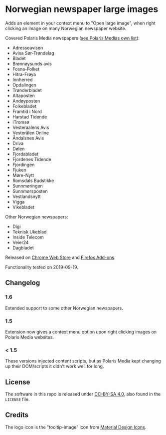 # Norwegian newspaper large images

Adds an element in your context menu to "Open large image", when right clicking an image on many Norwegian newspaper website.

Covered Polaris Media newspapers ([see Polaris Medias own list](http://www.polarismedia.no/vare-selskaper/)):

- Adresseavisen
- Avisa Sør-Trøndelag
- Bladet
- Brønnøysunds avis
- Fosna-Folket
- Hitra-Frøya
- Innherred
- Opdalingen
- Trønderbladet
- Altaposten
- Andøyposten
- Folkebladet
- Framtid i Nord
- Harstad Tidende
- iTromsø
- Vesteraalens Avis
- Vesterålen Online
- Åndalsnes Avis
- Driva
- Dølen
- Fjordabladet
- Fjordenes Tidende
- Fjordingen
- Fjuken
- Møre-Nytt
- Romsdals Budstikke
- Sunnmøringen
- Sunnmørsposten
- Vestlandsnytt
- Vigga
- Vikebladet

Other Norwegian newspapers:

- Digi
- Teknisk Ukeblad
- Inside Telecom
- Veier24
- Dagbladet

Released on [Chrome Web Store](https://chrome.google.com/webstore/detail/eohpfbapbmhblpjcnjfikpmcdkkpkihg) and [Firefox Add-ons](https://addons.mozilla.org/en-US/firefox/addon/polaris-media-large-images/).

Functionality tested on 2019-09-19.

## Changelog

### 1.6

Extended support to some other Norwegian newspapers.

### 1.5

Extension now gives a context menu option upon right clicking images on Polaris Media websites.

### < 1.5

These versions injected content scripts, but as Polaris Media kept changing up their DOM/scripts it didn't work well for long.

## License

The software in this repo is released under [CC-BY-SA 4.0](https://creativecommons.org/licenses/by-sa/4.0/), also found in the `LICENSE` file.

## Credits

The logo icon is the "tooltip-image" icon from [Material Design Icons](https://materialdesignicons.com/).
